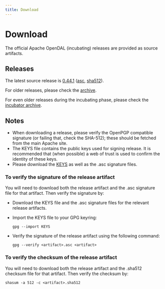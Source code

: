 ```yaml
---
title: Download
---
```


# Download

The official Apache OpenDAL (incubating) releases are provided as source artifacts.

## Releases

The latest source release is [0.44.1](
https://www.apache.org/dyn/closer.lua/opendal/0.44.1/apache-opendal-incubating-0.44.1-src.tar.gz?action=download) ([asc](https://downloads.apache.org/opendal/0.44.1/apache-opendal-incubating-0.44.1-src.tar.gz.asc),
[sha512](https://downloads.apache.org/opendal/0.44.1/apache-opendal-incubating-0.44.1-src.tar.gz.sha512)).

For older releases, please check the [archive](https://archive.apache.org/dist/opendal/).

For even older releases during the incubating phase, please check the [incubator archive](https://archive.apache.org/dist/incubator/opendal/).

## Notes

* When downloading a release, please verify the OpenPGP compatible signature (or failing that, check the SHA-512); these should be fetched from the main Apache site.
* The KEYS file contains the public keys used for signing release. It is recommended that (when possible) a web of trust is used to confirm the identity of these keys.
* Please download the [KEYS](https://downloads.apache.org/opendal/KEYS) as well as the .asc signature files.

### To verify the signature of the release artifact

You will need to download both the release artifact and the .asc signature file for that artifact. Then verify the signature by:

* Download the KEYS file and the .asc signature files for the relevant release artifacts.
* Import the KEYS file to your GPG keyring: 

    ```shell
    gpg --import KEYS
    ```

* Verify the signature of the release artifact using the following command:
  
    ```shell
    gpg --verify <artifact>.asc <artifact>
    ```

### To verify the checksum of the release artifact

You will need to download both the release artifact and the .sha512 checksum file for that artifact. Then verify the checksum by:

```shell
shasum -a 512 -c <artifact>.sha512
```
